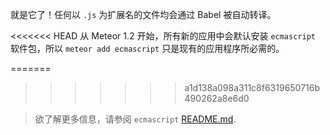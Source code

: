 就是它了！任何以 `.js` 为扩展名的文件均会通过 Babel 被自动转译。

<<<<<<< HEAD
从 Meteor 1.2 开始，所有新的应用中会默认安装 `ecmascript` 软件包，所以 `meteor add ecmascript` 只是现有的应用程序所必需的。

=======
>>>>>>> a1d138a098a311c8f6319650716b490262a8e6d0
<blockquote class="babel-callout babel-callout-info">
  <p>
    欲了解更多信息，请参阅 <code>ecmascript</code>
    <a href="https://github.com/meteor/meteor/blob/master/packages/ecmascript/README.md">README.md</a>.
  </p>
</blockquote>
